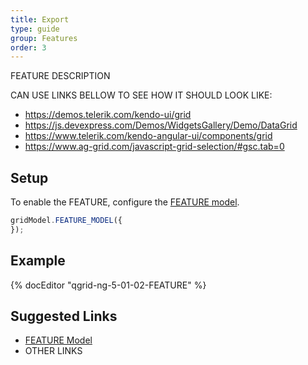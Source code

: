 ```yaml
---
title: Export
type: guide
group: Features
order: 3
---
```

FEATURE DESCRIPTION

CAN USE LINKS BELLOW TO SEE HOW IT SHOULD LOOK LIKE:
* https://demos.telerik.com/kendo-ui/grid
* https://js.devexpress.com/Demos/WidgetsGallery/Demo/DataGrid
* https://www.telerik.com/kendo-angular-ui/components/grid
* https://www.ag-grid.com/javascript-grid-selection/#gsc.tab=0

## Setup

To enable the FEATURE, configure the [FEATURE model](/doc/api/FEATURE-model.html).

```javascript
gridModel.FEATURE_MODEL({
});
```

## Example

{% docEditor "qgrid-ng-5-01-02-FEATURE" %}

## Suggested Links

* [FEATURE Model](/doc/api/FEATURE-model.html)
* OTHER LINKS
